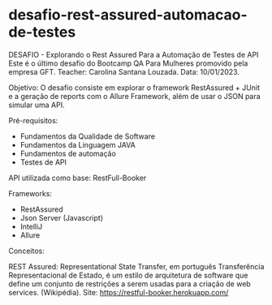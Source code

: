 # desafio-rest-assured-automacao-de-testes
DESAFIO -  Explorando o Rest Assured Para a Automação de Testes de API
Este é o último desafio do Bootcamp QA Para Mulheres promovido pela empresa GFT.
Teacher:  Carolina Santana Louzada.
Data: 10/01/2023.

Objetivo:
O desafio consiste em explorar o framework RestAssured + JUnit e a geração de reports 
com o Allure Framework, além de usar o JSON para simular uma API.

Pré-requisitos:
- Fundamentos da Qualidade de Software
- Fundamentos da Linguagem JAVA
- Fundamentos de automação
- Testes de API

API utilizada como base: RestFull-Booker  

Frameworks:
- RestAssured
- Json Server (Javascript)
- IntelliJ
- Allure

Conceitos:

REST Assured:
Representational State Transfer, em português Transferência Representacional de Estado, é um estilo de arquitetura de software que define um conjunto de restrições a serem usadas para a criação de web services. (Wikipédia).
Site: https://restful-booker.herokuapp.com/

